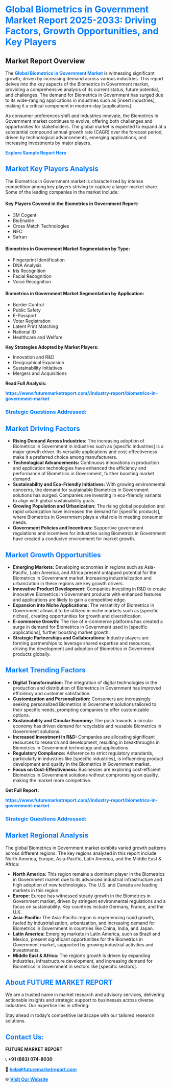 <h1 style="color: #007BFF;">Global Biometrics in Government Market Report 2025-2033: Driving Factors, Growth Opportunities, and Key Players</h1>

<section id="overview">
<h2>Market Report Overview</h2>
<p>The <a href="https://www.futuremarketreport.com//industry-report/biometrics-in-government-market" style="color: #007BFF; text-decoration: none;"><strong>Global Biometrics in Government Market</strong></a> is witnessing significant growth, driven by increasing demand across various industries. This report delves into the key aspects of the Biometrics in Government market, providing a comprehensive analysis of its current status, future potential, and challenges. The demand for Biometrics in Government has surged due to its wide-ranging applications in industries such as [insert industries], making it a critical component in modern-day [applications].</p>
<p>As consumer preferences shift and industries innovate, the Biometrics in Government market continues to evolve, offering both challenges and opportunities for stakeholders. The global market is expected to expand at a substantial compound annual growth rate (CAGR) over the forecast period, driven by technological advancements, emerging applications, and increasing investments by major players.</p>
</section>

<section id="overview">
<p><a href="https://www.futuremarketreport.com//request-sample/reportId=64009" style="color: #007BFF; text-decoration: none;"><strong>Explore Sample Report Here</strong></a></p>
</section>

<section id="key-players">
<h2 style="color: #007BFF;">Market Key Players Analysis</h2>
<p>The Biometrics in Government market is characterized by intense competition among key players striving to capture a larger market share. Some of the leading companies in the market include:</p>
<h4>Key Players Covered in the Biometrics in Government Report:</h4>
<ul><li>3M Cogent</li><li>BioEnable</li><li>Cross Match Technologies</li><li>NEC</li><li>Safran</li></ul>
<h4>Biometrics in Government Market Segmentation by Type:</h4>
<ul><li>Fingerprint Identification</li><li>DNA Analysis</li><li>Iris Recognition</li><li>Facial Recognition</li><li>Voice Recognition</li></ul>

<h4>Biometrics in Government Market Segmentation by Application:</h4>
<ul><li>Border Control</li><li>Public Safety</li><li>E-Passport</li><li>Voter Registration</li><li>Latent Print Matching</li><li>National ID</li><li>Healthcare and Welfare</li></ul>
<p><strong>Key Strategies Adopted by Market Players:</strong></p>
<ul>
<li>Innovation and R&D</li>
<li>Geographical Expansion</li>
<li>Sustainability Initiatives</li>
<li>Mergers and Acquisitions</li>
</ul>
</section>

<section>
<p><strong>Read Full Analysis: </strong></p><a href="https://www.futuremarketreport.com//industry-report/biometrics-in-government-market" style="color: #007BFF; text-decoration: none;"><strong>https://www.futuremarketreport.com//industry-report/biometrics-in-government-market</strong></a>
<h3 style="color: #007BFF;">Strategic Questions Addressed:</h3>
</section>

<section id="driving-factors">
<h2 style="color: #007BFF;">Market Driving Factors</h2>
<ul>
<li><strong>Rising Demand Across Industries:</strong> The increasing adoption of Biometrics in Government in industries such as [specific industries] is a major growth driver. Its versatile applications and cost-effectiveness make it a preferred choice among manufacturers.</li>
<li><strong>Technological Advancements:</strong> Continuous innovations in production and application technologies have enhanced the efficiency and performance of Biometrics in Government, further boosting market demand.</li>
<li><strong>Sustainability and Eco-Friendly Initiatives:</strong> With growing environmental concerns, the demand for sustainable Biometrics in Government solutions has surged. Companies are investing in eco-friendly variants to align with global sustainability goals.</li>
<li><strong>Growing Population and Urbanization:</strong> The rising global population and rapid urbanization have increased the demand for [specific products], where Biometrics in Government plays a vital role in meeting consumer needs.</li>
<li><strong>Government Policies and Incentives:</strong> Supportive government regulations and incentives for industries using Biometrics in Government have created a conducive environment for market growth.</li>
</ul>
</section>

<section id="growth-opportunities">
<h2 style="color: #007BFF;">Market Growth Opportunities</h2>
<ul>
<li><strong>Emerging Markets:</strong> Developing economies in regions such as Asia-Pacific, Latin America, and Africa present untapped potential for the Biometrics in Government market. Increasing industrialization and urbanization in these regions are key growth drivers.</li>
<li><strong>Innovative Product Development:</strong> Companies investing in R&D to create innovative Biometrics in Government products with enhanced features and applications are likely to gain a competitive edge.</li>
<li><strong>Expansion into Niche Applications:</strong> The versatility of Biometrics in Government allows it to be utilized in niche markets such as [specific niches], creating opportunities for growth and diversification.</li>
<li><strong>E-commerce Growth:</strong> The rise of e-commerce platforms has created a surge in demand for Biometrics in Government used in [specific applications], further boosting market growth.</li>
<li><strong>Strategic Partnerships and Collaborations:</strong> Industry players are forming partnerships to leverage shared expertise and resources, driving the development and adoption of Biometrics in Government products globally.</li>
</ul>
</section>

<section id="trending-factors">
<h2 style="color: #007BFF;">Market Trending Factors</h2>
<ul>
<li><strong>Digital Transformation:</strong> The integration of digital technologies in the production and distribution of Biometrics in Government has improved efficiency and customer satisfaction.</li>
<li><strong>Customization and Personalization:</strong> Consumers are increasingly seeking personalized Biometrics in Government solutions tailored to their specific needs, prompting companies to offer customizable options.</li>
<li><strong>Sustainability and Circular Economy:</strong> The push towards a circular economy has driven demand for recyclable and reusable Biometrics in Government solutions.</li>
<li><strong>Increased Investment in R&D:</strong> Companies are allocating significant resources to research and development, resulting in breakthroughs in Biometrics in Government technology and applications.</li>
<li><strong>Regulatory Compliance:</strong> Adherence to strict regulatory standards, particularly in industries like [specific industries], is influencing product development and quality in the Biometrics in Government market.</li>
<li><strong>Focus on Cost-Effectiveness:</strong> Businesses are exploring cost-efficient Biometrics in Government solutions without compromising on quality, making the market more competitive.</li>
</ul>
</section>

<section>
<p><strong>Get Full Report: </strong></p><a href="https://www.futuremarketreport.com//industry-report/biometrics-in-government-market" style="color: #007BFF; text-decoration: none;"><strong>https://www.futuremarketreport.com//industry-report/biometrics-in-government-market</strong></a>
<h3 style="color: #007BFF;">Strategic Questions Addressed:</h3>
</section>


<section id="regional-analysis">
<h2 style="color: #007BFF;">Market Regional Analysis</h2>
<p>The global Biometrics in Government market exhibits varied growth patterns across different regions. The key regions analyzed in this report include North America, Europe, Asia-Pacific, Latin America, and the Middle East & Africa:</p>
<ul>
<li><strong>North America:</strong> This region remains a dominant player in the Biometrics in Government market due to its advanced industrial infrastructure and high adoption of new technologies. The U.S. and Canada are leading markets in this region.</li>
<li><strong>Europe:</strong> Europe has witnessed steady growth in the Biometrics in Government market, driven by stringent environmental regulations and a focus on sustainability. Key countries include Germany, France, and the U.K.</li>
<li><strong>Asia-Pacific:</strong> The Asia-Pacific region is experiencing rapid growth, fueled by industrialization, urbanization, and increasing demand for Biometrics in Government in countries like China, India, and Japan.</li>
<li><strong>Latin America:</strong> Emerging markets in Latin America, such as Brazil and Mexico, present significant opportunities for the Biometrics in Government market, supported by growing industrial activities and investments.</li>
<li><strong>Middle East & Africa:</strong> The region’s growth is driven by expanding industries, infrastructure development, and increasing demand for Biometrics in Government in sectors like [specific sectors].</li>
</ul>
</section>

<footer>
<h2 style="color: #007BFF;">About FUTURE MARKET REPORT</h2>
<p>We are a trusted name in market research and advisory services, delivering actionable insights and strategic support to businesses across diverse industries. Our expertise lies in offering:</p>

<p>Stay ahead in today’s competitive landscape with our tailored research solutions.</p>

<h2 style="color: #007BFF;">Contact Us:</h2>
<p><strong>FUTURE MARKET REPORT</strong></p>
<p>📞 <strong>+91 (883) 074-8030</strong></p>
<p>📧 <strong><a href="mailto:help@futuremarketreport.com" style="color: #007BFF;">help@futuremarketreport.com</a></strong></p>
<p>🌐 <strong><a href="https://www.futuremarketreport.com/" style="color: #007BFF;">Visit Our Website</a></strong></p>
</footer>